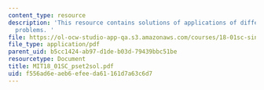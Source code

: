 ```yaml
---
content_type: resource
description: 'This resource contains solutions of applications of differentiation
  problems. '
file: https://ol-ocw-studio-app-qa.s3.amazonaws.com/courses/18-01sc-single-variable-calculus-fall-2010/f556ad6eaeb6efeeda61161d7a63c6d7_MIT18_01SC_pset2sol.pdf
file_type: application/pdf
parent_uid: b5cc1424-ab97-d1de-b03d-79439bbc51be
resourcetype: Document
title: MIT18_01SC_pset2sol.pdf
uid: f556ad6e-aeb6-efee-da61-161d7a63c6d7
---
```

